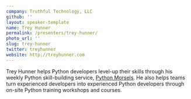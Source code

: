 ```yaml
---
company: Truthful Technology, LLC
github: ''
layout: speaker-template
name: Trey Hunner
permalink: /presenters/trey-hunner/
photo_url: ''
slug: trey-hunner
twitter: treyhunner
website: http://treyhunner.com
---
```


Trey Hunner helps Python developers level-up their skills through his weekly Python skill-building service, [Python Morsels](https://www.pythonmorsels.com/). He also helps teams turn experienced developers into experienced Python developers through on-site Python training workshops and courses.
